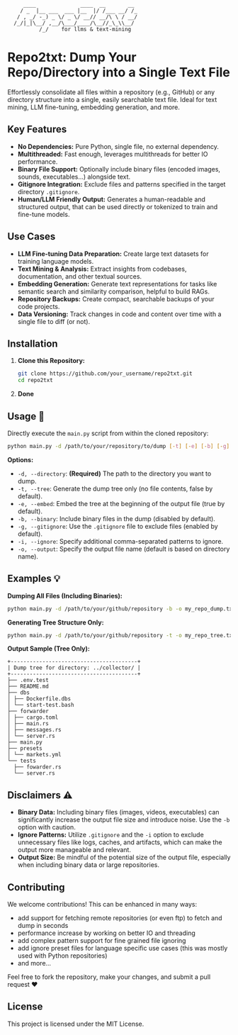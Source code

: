 ```
     ____              ____  __       __
    / _  |__ ___  ___ |__  |/ /___ __/ /_
   / , _/ -_) _ \/ _ \/ __// __/\ \ / __/
  /_/|_|\__/ ,__/\___/____/\__//_\_\\__/
          /_/    for llms & text-mining

```

# Repo2txt: Dump Your Repo/Directory into a Single Text File

Effortlessly consolidate all files within a repository (e.g., GitHub) or any directory structure into a single, easily searchable text file. Ideal for text mining, LLM fine-tuning, embedding generation, and more.

## Key Features

* **No Dependencies:**  Pure Python, single file, no external dependency.
* **Multithreaded:** Fast enough, leverages multithreads for better IO performance.
* **Binary File Support:** Optionally include binary files (encoded images, sounds, executables...) alongside text.
* **Gitignore Integration:** Exclude files and patterns specified in the target directory `.gitignore`.
* **Human/LLM Friendly Output:**  Generates a human-readable and structured output, that can be used directly or tokenized to train and fine-tune models.

## Use Cases

* **LLM Fine-tuning Data Preparation:** Create large text datasets for training language models.
* **Text Mining & Analysis:** Extract insights from codebases, documentation, and other textual sources.
* **Embedding Generation:** Generate text representations for tasks like semantic search and similarity comparison, helpful to build RAGs.
* **Repository Backups:** Create compact, searchable backups of your code projects.
* **Data Versioning:** Track changes in code and content over time with a single file to diff (or not).

## Installation

1. **Clone this Repository:**
   ```bash
   git clone https://github.com/your_username/repo2txt.git
   cd repo2txt
   ```
2. **Done**

## Usage 📖
Directly execute the `main.py` script from within the cloned repository:

```bash
python main.py -d /path/to/your/repository/to/dump [-t] [-e] [-b] [-g] [-i "*.lock,*.md"] [-o output.txt]
```

**Options:**

* `-d, --directory`: **(Required)** The path to the directory you want to dump.
* `-t, --tree`: Generate the dump tree only (no file contents, false by default).
* `-e, --embed`: Embed the tree at the beginning of the output file (true by default).
* `-b, --binary`: Include binary files in the dump (disabled by default).
* `-g, --gitignore`: Use the `.gitignore` file to exclude files (enabled by default).
* `-i, --ignore`: Specify additional comma-separated patterns to ignore.
* `-o, --output`: Specify the output file name (default is based on directory name).


## Examples 💡

**Dumping All Files (Including Binaries):**

```bash
python main.py -d /path/to/your/github/repository -b -o my_repo_dump.txt
```

**Generating Tree Structure Only:**

```bash
python main.py -d /path/to/your/github/repository -t -o my_repo_tree.txt
```

**Output Sample (Tree Only):**

```
+----------------------------------------+
| Dump tree for directory: ../collector/ |
+----------------------------------------+
├── .env.test
├── README.md
├── dbs
│ ├── Dockerfile.dbs
│ └── start-test.bash
├── forwarder
│ ├── cargo.toml
│ ├── main.rs
│ ├── messages.rs
│ └── server.rs
├── main.py
├── presets
│ └── markets.yml
└── tests
  ├── fowarder.rs
  └── server.rs
```


## Disclaimers ⚠️

* **Binary Data:** Including binary files (images, videos, executables) can significantly increase the output file size and introduce noise. Use the `-b` option with caution.
* **Ignore Patterns:** Utilize `.gitignore` and the `-i` option to exclude unnecessary files like logs, caches, and artifacts, which can make the output more manageable and relevant.
* **Output Size:** Be mindful of the potential size of the output file, especially when including binary data or large repositories.

## Contributing

We welcome contributions! This can be enhanced in many ways:
- add support for fetching remote repositories (or even ftp) to fetch and dump in seconds
- performance increase by working on better IO and threading
- add complex pattern support for fine grained file ignoring
- add ignore preset files for language specific use cases (this was mostly used with Python repositories)
- and more...

Feel free to fork the repository, make your changes, and submit a pull request ❤️

## License

This project is licensed under the MIT License.
